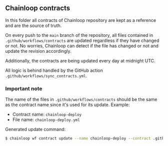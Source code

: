 ## Chainloop contracts

In this folder all contracts of Chainloop repository are kept as a reference and are the source of truth.

On every push to the `main` branch of the repository, all files contained in `.github/workflows/contracts`
are updated regardless if they have changed or not. No worries, Chainloop can detect if the file has changed or not
and update the revision accordingly.

Additionally, the contracts are being updated every day at midnight UTC.

All logic is behind handled by the GitHub action `.github/workflows/sync_contracts.yml`.

### Important note
The name of the files in `.github/workflows/contracts` should be the same as the contract name since
it's used for its update. Example:
- Contract name: `chainloop-deploy`
- File name: `chainloop-deploy.yml`

Generated update command:
```bash
$ chainloop wf contract update --name chainloop-deploy --contract .github/workflows/contracts/chainloop-deploy.yml
```